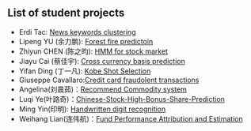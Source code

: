 ## List of student projects

* Erdi Tac: [News keywords clustering](https://github.com/erditacPHBS/2016.M3.TQF-ML.Keyword.Clustering)
* Lipeng YU (余力鹏): [Forest fire predictoin](https://github.com/yulipeng0508/2016.M3.TQF-ML.ForestFiresPrediction)
* Zhiyun CHEN (陈之昀): [HMM for stock market](https://github.com/chenzhiyunacg/2016.M3.TQF-ML.hmmPrediction)
* Jiayu Cai (蔡佳宇): [Cross currency basis prediction](https://github.com/JiayuCai/2016.M3.TQF-ML.cross-currecy-basis)
* Yifan Ding (丁一凡): [Kobe Shot Selection](https://github.com/IvonDing/2016.M3.TQF-ML.Kobe_Shot_Selection)
* Giuseppe Cavallaro:[Credit card fraudolent transactions](https://github.com/GiuseppeCavallaro/2016.M3.TQF-ML.Credit.Card.Fraud)
* Angelina(刘晨茹)：[Recommend Commodity system](https://github.com/LiuChenru/2016.M3.TQF-ML.Commodity1)
* Luqi Ye(叶路奇)：[Chinese-Stock-High-Bonus-Share-Prediction](https://github.com/goodgoodye/2016.M3.TQF-ML.Chinese-Stock-High-Bonus-Share-Prediction)
* Ming Yin(印明): [Handwritten digit recognition](https://github.com/YMBUAA/2016.M3.TQF-ML.Handwritten-digit-recognition)
* Weihang Lian(连伟航)：[Fund Performance Attribution and Estimation](https://github.com/1501213456/2016.M3.TQF-ML.FundPerformanceAttribution)
